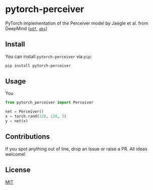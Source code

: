 # pytorch-perceiver
PyTorch implementation of the Perceiver model by Jaegle et al. from DeepMind ([`pdf`](https://arxiv.org/pdf/2103.03206.pdf), [`abs`](https://arxiv.org/abs/2103.03206))

## Install
You can install `pytorch-perceiver` via `pip`:

```bash
pip install pytorch-perceiver
```

## Usage
You 

```python
from pytorch_perceiver import Perceiver

net = Perceiver()
x = torch.rand(128, 128, 3)
y = net(x)
```

## Contributions
If you spot anything out of line, drop an Issue or raise a PR. All ideas welcome!

## License
[MIT](https://github.com/rish-16/pytorch-perceiver/blob/main/LICENSE)